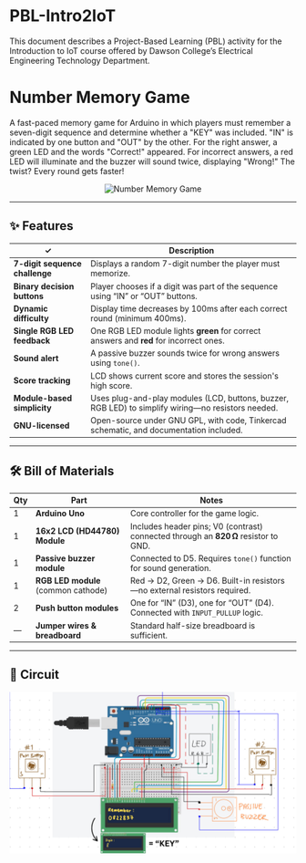 # PBL-Intro2IoT
This document describes a Project-Based Learning (PBL) activity for the Introduction to IoT course offered by Dawson College’s Electrical Engineering Technology Department.

# Number Memory Game

A fast-paced memory game for Arduino in which players must remember a seven-digit sequence and determine whether a "KEY" was included. "IN" is indicated by one button and "OUT" by the other.  For the right answer, a green LED and the words "Correct!" appeared.  For incorrect answers, a red LED will illuminate and the buzzer will sound twice, displaying "Wrong!"  The twist?  Every round gets faster!

<p align="center">
  <img src="docs/Project Diagram2.png" width="480" alt="Number Memory Game">
</p>




---

## ✨ Features 

| ✓ | Description |
|---|-------------|
| **7-digit sequence challenge** | Displays a random 7-digit number the player must memorize. |
| **Binary decision buttons** | Player chooses if a digit was part of the sequence using “IN” or “OUT” buttons. |
| **Dynamic difficulty** | Display time decreases by 100ms after each correct round (minimum 400ms). |
| **Single RGB LED feedback** | One RGB LED module lights **green** for correct answers and **red** for incorrect ones. |
| **Sound alert** | A passive buzzer sounds twice for wrong answers using `tone()`. |
| **Score tracking** | LCD shows current score and stores the session's high score. |
| **Module-based simplicity** | Uses plug-and-play modules (LCD, buttons, buzzer, RGB LED) to simplify wiring—no resistors needed. |
| **GNU-licensed** | Open-source under GNU GPL, with code, Tinkercad schematic, and documentation included. |

---

## 🛠 Bill of Materials 

| Qty | Part | Notes |
|-----|------|-------|
| 1 | **Arduino Uno** | Core controller for the game logic. |
| 1 | **16x2 LCD (HD44780) Module** | Includes header pins; V0 (contrast) connected through an **820 Ω** resistor to GND. |
| 1 | **Passive buzzer module** | Connected to D5. Requires `tone()` function for sound generation. |
| 1 | **RGB LED module** (common cathode) | Red → D2, Green → D6. Built-in resistors—no external resistors required. |
| 2 | **Push button modules** | One for “IN” (D3), one for “OUT” (D4). Connected with `INPUT_PULLUP` logic. |
| — | **Jumper wires & breadboard** | Standard half-size breadboard is sufficient. |

---

## 🔌 Circuit

<p align="center">
  <img src="docs/Circuit Diagram2.png" width="600" alt="Tinkercad schematic">
</p>

